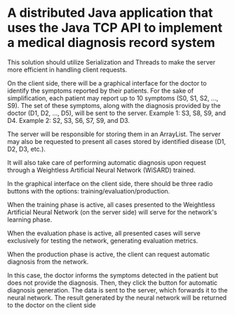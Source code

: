 # A distributed Java application that uses the Java TCP API to implement a medical diagnosis record system

This solution should utilize Serialization and Threads to make the server more efficient in handling client requests.

On the client side, there will be a graphical interface for the doctor to identify the symptoms reported by their patients. For the sake of simplification, each patient may report up to 10 symptoms (S0, S1, S2, ..., S9). The set of these symptoms, along with the diagnosis provided by the doctor (D1, D2, ..., D5), will be sent to the server. Example 1: S3, S8, S9, and D4. Example 2: S2, S3, S6, S7, S9, and D3.

The server will be responsible for storing them in an ArrayList. The server may also be requested to present all cases stored by identified disease (D1, D2, D3, etc.).

It will also take care of performing automatic diagnosis upon request through a Weightless Artificial Neural Network (WiSARD) trained.

In the graphical interface on the client side, there should be three radio buttons with the options: training/evaluation/production.

When the training phase is active, all cases presented to the Weightless Artificial Neural Network (on the server side) will serve for the network's learning phase.

When the evaluation phase is active, all presented cases will serve exclusively for testing the network, generating evaluation metrics.

When the production phase is active, the client can request automatic diagnosis from the network.

In this case, the doctor informs the symptoms detected in the patient but does not provide the diagnosis. Then, they click the button for automatic diagnosis generation. The data is sent to the server, which forwards it to the neural network. The result generated by the neural network will be returned to the doctor on the client side
